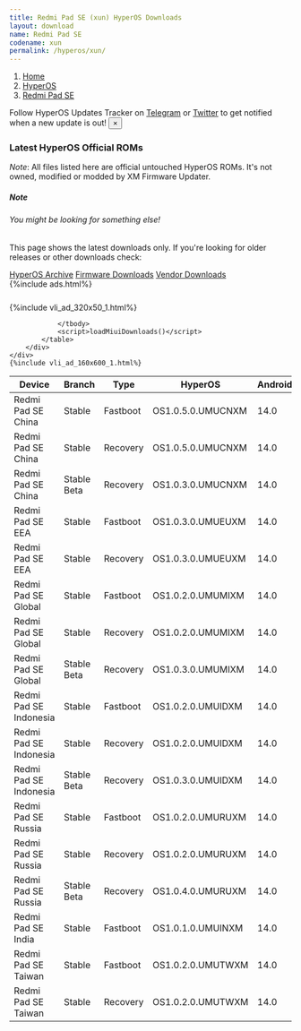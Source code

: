 ```yaml
---
title: Redmi Pad SE (xun) HyperOS Downloads
layout: download
name: Redmi Pad SE
codename: xun
permalink: /hyperos/xun/
---
```

<nav aria-label="breadcrumb">
    <ol class="breadcrumb">
        <li class="breadcrumb-item"><a href="/">Home</a></li>
        <li class="breadcrumb-item"><a href="/hyperos/">HyperOS</a></li>
        <li class="breadcrumb-item active" aria-current="page"><a href="/hyperos/xun/">Redmi Pad SE</a></li>
    </ol>
</nav>
<div class="alert alert-primary alert-dismissible fade show" role="alert">
    Follow HyperOS Updates Tracker on <a href="https://t.me/MIUIUpdatesTracker" class="alert-link">Telegram</a>
     or <a href="https://twitter.com/MiFwUpdater" class="alert-link">Twitter</a> to get notified when a new update is out!
    <button type="button" class="close" data-dismiss="alert" aria-label="Close">
        <span aria-hidden="true">&times;</span>
    </button>
</div>

### Latest HyperOS Official ROMs
*Note*: All files listed here are official untouched HyperOS ROMs. It's not owned, modified or modded by XM Firmware Updater.
<div class="card">
  <div class="card-body">
    <h5 class="card-title">Note</h5>
    <h6 class="card-subtitle mb-2 text-muted">You might be looking for something else!</h6>
    <p class="card-text">This page shows the latest downloads only.
     If you're looking for older releases or other downloads check:</p>
    <a href="/archive/hyperos/xun/" class="card-link">HyperOS Archive</a>
    <a href="/firmware/xun/" class="card-link">Firmware Downloads</a>
    <a href="/vendor/xun/" class="card-link">Vendor Downloads</a>
  </div>
</div>
{%include ads.html%}
<div class="row justify-content-center">
    <div class="col-10">
        <div class="table-responsive-md" style="margin-top: 25px;">
            {%include vli_ad_320x50_1.html%}
            <table id="miui" class="display dt-responsive nowrap compact table table-striped table-hover table-sm">
                <thead class="thead-dark">
                    <tr>
                        <th data-ref="device">Device</th>
                        <th data-ref="branch">Branch</th>
                        <th data-ref="type">Type</th>
                        <th data-ref="miui">HyperOS</th>
                        <th data-ref="android">Android</th>
                        <th data-ref="size">Size</th>
                        <th data-ref="size">Date</th>
                        <th data-ref="link">Link</th>
                    </tr>
                </thead>
                <tbody>
                <tr><td>Redmi Pad SE China</td><td>Stable</td><td>Fastboot</td><td>OS1.0.5.0.UMUCNXM</td><td>14.0</td><td>5.3 GB</td><td>2024-06-25</td><td><a href="/hyperos/xun/stable/OS1.0.5.0.UMUCNXM/">Download</a></td></tr>
<tr><td>Redmi Pad SE China</td><td>Stable</td><td>Recovery</td><td>OS1.0.5.0.UMUCNXM</td><td>14.0</td><td>4.2 GB</td><td>2024-07-04</td><td><a href="/hyperos/xun/stable/OS1.0.5.0.UMUCNXM/">Download</a></td></tr>
<tr><td>Redmi Pad SE China</td><td>Stable Beta</td><td>Recovery</td><td>OS1.0.3.0.UMUCNXM</td><td>14.0</td><td>4.2 GB</td><td>2024-01-24</td><td><a href="/hyperos/xun/stable beta/OS1.0.3.0.UMUCNXM/">Download</a></td></tr>
<tr><td>Redmi Pad SE EEA</td><td>Stable</td><td>Fastboot</td><td>OS1.0.3.0.UMUEUXM</td><td>14.0</td><td>5.0 GB</td><td>2024-07-29</td><td><a href="/hyperos/xun/stable/OS1.0.3.0.UMUEUXM/">Download</a></td></tr>
<tr><td>Redmi Pad SE EEA</td><td>Stable</td><td>Recovery</td><td>OS1.0.3.0.UMUEUXM</td><td>14.0</td><td>4.1 GB</td><td>2024-08-09</td><td><a href="/hyperos/xun/stable/OS1.0.3.0.UMUEUXM/">Download</a></td></tr>
<tr><td>Redmi Pad SE Global</td><td>Stable</td><td>Fastboot</td><td>OS1.0.2.0.UMUMIXM</td><td>14.0</td><td>4.7 GB</td><td>2024-04-26</td><td><a href="/hyperos/xun/stable/OS1.0.2.0.UMUMIXM/">Download</a></td></tr>
<tr><td>Redmi Pad SE Global</td><td>Stable</td><td>Recovery</td><td>OS1.0.2.0.UMUMIXM</td><td>14.0</td><td>4.1 GB</td><td>2024-04-28</td><td><a href="/hyperos/xun/stable/OS1.0.2.0.UMUMIXM/">Download</a></td></tr>
<tr><td>Redmi Pad SE Global</td><td>Stable Beta</td><td>Recovery</td><td>OS1.0.3.0.UMUMIXM</td><td>14.0</td><td>4.1 GB</td><td>2024-08-16</td><td><a href="/hyperos/xun/stable beta/OS1.0.3.0.UMUMIXM/">Download</a></td></tr>
<tr><td>Redmi Pad SE Indonesia</td><td>Stable</td><td>Fastboot</td><td>OS1.0.2.0.UMUIDXM</td><td>14.0</td><td>4.8 GB</td><td>2024-05-07</td><td><a href="/hyperos/xun/stable/OS1.0.2.0.UMUIDXM/">Download</a></td></tr>
<tr><td>Redmi Pad SE Indonesia</td><td>Stable</td><td>Recovery</td><td>OS1.0.2.0.UMUIDXM</td><td>14.0</td><td>4.1 GB</td><td>2024-05-11</td><td><a href="/hyperos/xun/stable/OS1.0.2.0.UMUIDXM/">Download</a></td></tr>
<tr><td>Redmi Pad SE Indonesia</td><td>Stable Beta</td><td>Recovery</td><td>OS1.0.3.0.UMUIDXM</td><td>14.0</td><td>4.1 GB</td><td>2024-08-16</td><td><a href="/hyperos/xun/stable beta/OS1.0.3.0.UMUIDXM/">Download</a></td></tr>
<tr><td>Redmi Pad SE Russia</td><td>Stable</td><td>Fastboot</td><td>OS1.0.2.0.UMURUXM</td><td>14.0</td><td>5.2 GB</td><td>2024-05-07</td><td><a href="/hyperos/xun/stable/OS1.0.2.0.UMURUXM/">Download</a></td></tr>
<tr><td>Redmi Pad SE Russia</td><td>Stable</td><td>Recovery</td><td>OS1.0.2.0.UMURUXM</td><td>14.0</td><td>4.0 GB</td><td>2024-05-21</td><td><a href="/hyperos/xun/stable/OS1.0.2.0.UMURUXM/">Download</a></td></tr>
<tr><td>Redmi Pad SE Russia</td><td>Stable Beta</td><td>Recovery</td><td>OS1.0.4.0.UMURUXM</td><td>14.0</td><td>4.0 GB</td><td>2024-08-16</td><td><a href="/hyperos/xun/stable beta/OS1.0.4.0.UMURUXM/">Download</a></td></tr>
<tr><td>Redmi Pad SE India</td><td>Stable</td><td>Fastboot</td><td>OS1.0.1.0.UMUINXM</td><td>14.0</td><td>4.6 GB</td><td>2024-05-14</td><td><a href="/hyperos/xun/stable/OS1.0.1.0.UMUINXM/">Download</a></td></tr>
<tr><td>Redmi Pad SE Taiwan</td><td>Stable</td><td>Fastboot</td><td>OS1.0.2.0.UMUTWXM</td><td>14.0</td><td>4.7 GB</td><td>2024-05-27</td><td><a href="/hyperos/xun/stable/OS1.0.2.0.UMUTWXM/">Download</a></td></tr>
<tr><td>Redmi Pad SE Taiwan</td><td>Stable</td><td>Recovery</td><td>OS1.0.2.0.UMUTWXM</td><td>14.0</td><td>4.0 GB</td><td>2024-06-02</td><td><a href="/hyperos/xun/stable/OS1.0.2.0.UMUTWXM/">Download</a></td></tr>

                </tbody>
                <script>loadMiuiDownloads()</script>
            </table>
        </div>
    </div>
    {%include vli_ad_160x600_1.html%}
</div>
